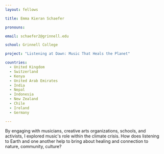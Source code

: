 ```yaml
---
layout: fellows

title: Emma Kieran Schaefer

pronouns: 

email: schaefer2@grinnell.edu

school: Grinnell College

project: "Listening at Dawn: Music That Heals the Planet"

countries:
  - United Kingdom
  - Switzerland
  - Kenya
  - United Arab Emirates
  - India
  - Nepal
  - Indonesia
  - New Zealand
  - Chile
  - Ireland
  - Germany

---
```


By engaging with musicians, creative arts organizations, schools, and activists, I explored music's role within the climate crisis. How does listening to Earth and one another help to bring about healing and connection to nature, community, culture?